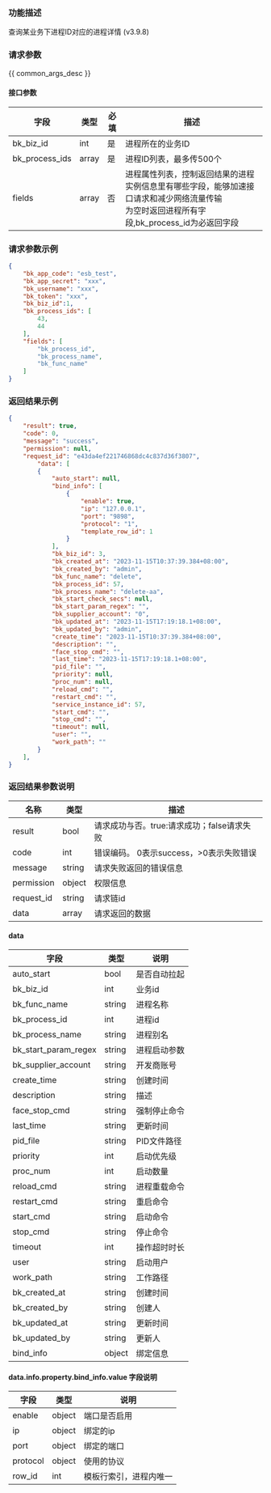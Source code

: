 ### 功能描述

查询某业务下进程ID对应的进程详情 (v3.9.8)

### 请求参数

{{ common_args_desc }}

#### 接口参数

|字段|类型| 必填 |描述|
|---|---|----|---|
|bk_biz_id|int| 是  | 进程所在的业务ID |
|bk_process_ids|array| 是  |进程ID列表，最多传500个|
|fields|array| 否  |进程属性列表，控制返回结果的进程实例信息里有哪些字段，能够加速接口请求和减少网络流量传输<br>为空时返回进程所有字段,bk_process_id为必返回字段|


### 请求参数示例

``` json
{
    "bk_app_code": "esb_test",
    "bk_app_secret": "xxx",
    "bk_username": "xxx",
    "bk_token": "xxx",
    "bk_biz_id":1,
    "bk_process_ids": [
        43,
        44
    ],
    "fields": [
        "bk_process_id",
        "bk_process_name",
        "bk_func_name"
    ]
}
```

### 返回结果示例
``` json
{
    "result": true,
    "code": 0,
    "message": "success",
    "permission": null,
    "request_id": "e43da4ef221746868dc4c837d36f3807",
        "data": [
        {
            "auto_start": null,
            "bind_info": [
                {
                    "enable": true,
                    "ip": "127.0.0.1",
                    "port": "9898",
                    "protocol": "1",
                    "template_row_id": 1
                }
            ],
            "bk_biz_id": 3,
            "bk_created_at": "2023-11-15T10:37:39.384+08:00",
            "bk_created_by": "admin",
            "bk_func_name": "delete",
            "bk_process_id": 57,
            "bk_process_name": "delete-aa",
            "bk_start_check_secs": null,
            "bk_start_param_regex": "",
            "bk_supplier_account": "0",
            "bk_updated_at": "2023-11-15T17:19:18.1+08:00",
            "bk_updated_by": "admin",
            "create_time": "2023-11-15T10:37:39.384+08:00",
            "description": "",
            "face_stop_cmd": "",
            "last_time": "2023-11-15T17:19:18.1+08:00",
            "pid_file": "",
            "priority": null,
            "proc_num": null,
            "reload_cmd": "",
            "restart_cmd": "",
            "service_instance_id": 57,
            "start_cmd": "",
            "stop_cmd": "",
            "timeout": null,
            "user": "",
            "work_path": ""
        }
    ],
}
```

### 返回结果参数说明

| 名称  | 类型  | 描述 |
|---|---|--- |
| result | bool | 请求成功与否。true:请求成功；false请求失败 |
| code | int | 错误编码。 0表示success，>0表示失败错误 |
| message | string | 请求失败返回的错误信息 |
| permission    | object | 权限信息    |
| request_id    | string | 请求链id    |
| data | array | 请求返回的数据 |

#### data
| 字段|类型| 说明      |
|---|---|---------|
|auto_start|bool| 是否自动拉起  |
|bk_biz_id|int| 业务id    |
|bk_func_name|string| 进程名称    |
|bk_process_id|int| 进程id    |
|bk_process_name|string| 进程别名    |
|bk_start_param_regex|string| 进程启动参数  |
|bk_supplier_account|string| 开发商账号   |
|create_time|string| 创建时间    |
|description|string| 描述      |
|face_stop_cmd|string| 强制停止命令  |
|last_time|string| 更新时间    |
|pid_file|string| PID文件路径 |
|priority|int| 启动优先级   |
|proc_num|int| 启动数量    |
|reload_cmd|string| 进程重载命令  |
|restart_cmd|string| 重启命令    |
|start_cmd|string| 启动命令    |
|stop_cmd|string| 停止命令    |
|timeout|int| 操作超时时长  |
|user|string| 启动用户    |
|work_path|string| 工作路径    |
|bk_created_at|string| 创建时间    |
|bk_created_by|string| 创建人     |
|bk_updated_at|string| 更新时间    |
|bk_updated_by|string| 更新人     |
|bind_info|object| 绑定信息    |

#### data.info.property.bind_info.value 字段说明
| 字段|类型|说明|
|---|---|---|
|enable|object|端口是否启用|
|ip|object|绑定的ip|
|port|object|绑定的端口|
|protocol|object|使用的协议|
|row_id|int|模板行索引，进程内唯一|